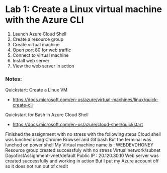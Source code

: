 # Lab 1: Create a Linux virtual machine with the Azure CLI

1. Launch Azure Cloud Shell
2. Create a resource group
3. Create virtual machine
4. Open port 80 for web traffic
5. Connect to virtual machine
6. Install web server
7. View the web server in action

### Notes:

Quickstart: Create a Linux VM
* https://docs.microsoft.com/en-us/azure/virtual-machines/linux/quick-create-cli

Quickstart for Bash in Azure Cloud Shell
* https://docs.microsoft.com/en-us/azure/cloud-shell/quickstart

Finished the assignment with no stress with the following steps
Cloud shell was lunched using Chrome Browser and Git bash
But the terminal was lunched on power shell
My Virtual machine name is : WEBDEVDHONEY
Resource group created successfuly with no stress
Virtual network/subnet
DayofirstAssignment-vnet/default
Public IP : 20.120.30.10
Web server was created successfully and working in action
But I put my Azure account off so it does not run out of credit

